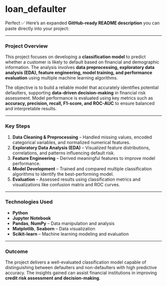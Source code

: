 # loan_defaulter
Perfect ✅ Here’s an expanded **GitHub-ready README description** you can paste directly into your project:

---

### Project Overview

This project focuses on developing a **classification model** to predict whether a customer is likely to default based on financial and demographic information. The analysis involves **data preprocessing, exploratory data analysis (EDA), feature engineering, model training, and performance evaluation** using multiple machine learning algorithms.

The objective is to build a reliable model that accurately identifies potential defaulters, supporting **data-driven decision-making** in financial risk assessment. Model performance is evaluated using key metrics such as **accuracy, precision, recall, F1-score, and ROC-AUC** to ensure balanced and interpretable results.

---

### Key Steps

1. **Data Cleaning & Preprocessing** – Handled missing values, encoded categorical variables, and normalized numerical features.
2. **Exploratory Data Analysis (EDA)** – Visualized feature distributions, correlations, and patterns influencing default risk.
3. **Feature Engineering** – Derived meaningful features to improve model performance.
4. **Model Development** – Trained and compared multiple classification algorithms to identify the best-performing model.
5. **Evaluation** – Assessed results using classification metrics and visualizations like confusion matrix and ROC curves.

---

### Technologies Used

* **Python**
* **Jupyter Notebook**
* **Pandas**, **NumPy** – Data manipulation and analysis
* **Matplotlib**, **Seaborn** – Data visualization
* **Scikit-learn** – Machine learning modeling and evaluation

---

### Outcome

The project delivers a well-evaluated classification model capable of distinguishing between defaulters and non-defaulters with high predictive accuracy. The insights gained can assist financial institutions in improving **credit risk assessment and decision-making**.



